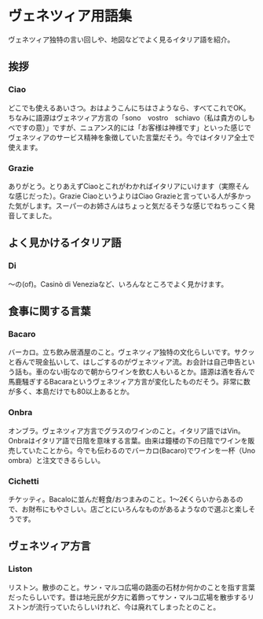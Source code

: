 # ヴェネツィア用語集
ヴェネツィア独特の言い回しや、地図などでよく見るイタリア語を紹介。


## 挨拶
### Ciao
どこでも使えるあいさつ。おはようこんにちはさようなら、すべてこれでOK。
ちなみに語源はヴェネツィア方言の「sono　vostro　schiavo（私は貴方のしもべですの意）」ですが、ニュアンス的には「お客様は神様です」といった感じでヴェネツィアのサービス精神を象徴していた言葉だそう。今ではイタリア全土で使えます。

### Grazie
ありがとう。とりあえずCiaoとこれがわかればイタリアにいけます（実際そんな感じだった）。Grazie CiaoというよりはCiao Grazieと言っている人が多かった気がします。スーパーのお姉さんはちょっと気だるそうな感じでねちっこく発音してました。

## よく見かけるイタリア語
### Di
〜の(of)。Casinò di Veneziaなど、いろんなところでよく見かけます。

## 食事に関する言葉

<!--
TODO: 書く。
りすとらんて
ぴっつぇりあ
おすてりあ
とらっとりあ
-->


### Bacaro
バーカロ。立ち飲み居酒屋のこと。ヴェネツィア独特の文化らしいです。サクッと呑んで現金払いして、はしごするのがヴェネツィア流。お会計は自己申告という話も。車のない街なので朝からワインを飲む人もいるとか。語源は酒を呑んで馬鹿騒ぎするBacaraというヴェネツィア方言が変化したものだそう。非常に数が多く、本島だけでも80以上あるとか。

### Onbra
オンブラ。ヴェネツィア方言でグラスのワインのこと。イタリア語ではVin。Onbraはイタリア語で日陰を意味する言葉。由来は鐘楼の下の日陰でワインを販売していたことから。今でも伝わるのでバーカロ(Bacaro)でワインを一杯（Uno ombra）と注文できるらしい。

### Cichetti
チケッティ。Bacaloに並んだ軽食/おつまみのこと。1〜2€くらいからあるので、お財布にもやさしい。店ごとにいろんなものがあるようなので選ぶと楽しそうです。

## ヴェネツィア方言
### Liston
リストン。散歩のこと。サン・マルコ広場の路面の石材か何かのことを指す言葉だったらしいです。昔は地元民が夕方に着飾ってサン・マルコ広場を散歩するリストンが流行っていたらしいけれど、今は廃れてしまったとのこと。

<!--
TODO: 書く。
せすてぃえーれ
リストランテ
-->

